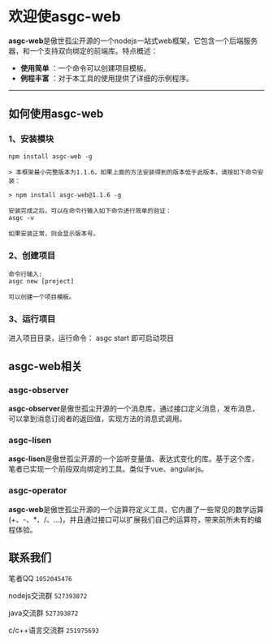 # 欢迎使asgc-web

**asgc-web**是傲世孤尘开源的一个nodejs一站式web框架，它包含一个后端服务器，和一个支持双向绑定的前端库。特点概述：
 
- **使用简单** ：一个命令可以创建项目模板。
- **例程丰富** ：对于本工具的使用提供了详细的示例程序。

-------------------
## 如何使用asgc-web
 

### 1、安装模块
``` 
npm install asgc-web -g

> 本框架最小完整版本为1.1.6，如果上面的方法安装得到的版本低于此版本，请按如下命令安装：

> npm install asgc-web@1.1.6 -g

安装完成之后，可以在命令行输入如下命令进行简单的验证：
asgc -v

如果安装正常，则会显示版本号。

```
### 2、创建项目
``` 
命令行输入:
asgc new [project]

可以创建一个项目模板。
```

### 3、运行项目
进入项目目录，运行命令：
asgc start
即可启动项目


## asgc-web相关

### asgc-observer

**asgc-observer**是傲世孤尘开源的一个消息库，通过接口定义消息，发布消息，可以拿到消息订阅者的返回值，实现方法的消息式调用。

### asgc-lisen

**asgc-lisen**是傲世孤尘开源的一个监听变量值、表达式变化的库。基于这个库，笔者已实现一个前段双向绑定的工具。类似于vue、angularjs。

### asgc-operator

**asgc-web**是傲世孤尘开源的一个运算符定义工具，它内置了一些常见的数学运算(+、-、*、/、...)，并且通过接口可以扩展我们自己的运算符，带来前所未有的编程体验。


## 联系我们

笔者QQ    `1052045476`

nodejs交流群    `527393872`

java交流群    `527393872`

c/c++语言交流群    `251975693`

